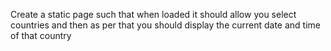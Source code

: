 Create a static page such that when loaded it should allow you select countries and then as per that you should display the current date and time of that country
